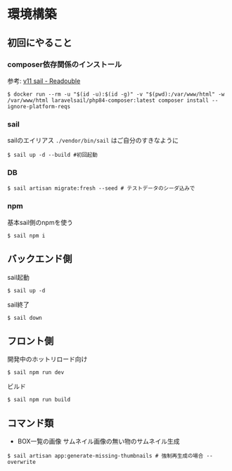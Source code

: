 # 環境構築

## 初回にやること
### composer依存関係のインストール

参考: [v11 sail - Readouble](https://readouble.com/laravel/11.x/ja/sail.html#installing-composer-dependencies-for-existing-projects)

```shell
$ docker run --rm -u "$(id -u):$(id -g)" -v "$(pwd):/var/www/html" -w /var/www/html laravelsail/php84-composer:latest composer install --ignore-platform-reqs
```

### sail

sailのエイリアス `./vendor/bin/sail` はご自分のすきなように
```shell
$ sail up -d --build #初回起動
```

### DB
```shell
$ sail artisan migrate:fresh --seed # テストデータのシーダ込みで
```

### npm
基本sail側のnpmを使う
```shell
$ sail npm i
```

## バックエンド側

sail起動
```shell
$ sail up -d
```

sail終了
```shell
$ sail down
```

## フロント側

開発中のホットリロード向け
```shell
$ sail npm run dev
```

ビルド
```shell
$ sail npm run build
```

## コマンド類

- BOX一覧の画像 サムネイル画像の無い物のサムネイル生成
```shell
$ sail artisan app:generate-missing-thumbnails # 強制再生成の場合 --overwrite
```
